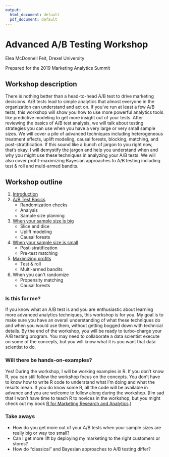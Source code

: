 ```yaml
---
output:
  html_document: default
  pdf_document: default
---
```

# Advanced A/B Testing Workshop

Elea McDonnell Feit, Drexel University

Prepared for the 2019 Marketing Analytics Summit

## Workshop description
There is nothing better than a head-to-head A/B test to drive marketing decisions.  A/B tests lead to simple analytics that almost everyone in the organization can understand and act on. If you’ve run at least a few A/B tests, this workshop will show you how to use more powerful analytics tools like predictive modeling to get more insight out of your tests. After reviewing the basics of A/B test analysis, we will talk about testing strategies you can use when you have a very large or very small sample sizes. We will cover a pile of advanced techniques including heterogeneous treatment effects, uplift modeling, causal forests, blocking, matching, and post-stratification. If this sound like a bunch of jargon to you right now, that’s okay. I will demystify the jargon and help you understand when and why you might use these techniques in analyzing your A/B tests. We will also cover profit-maximizing Bayesian approaches to A/B testing including test & roll and multi-armed bandits. 

## Workshop outline
1. [Introduction](https://eleafeit.github.io/ab_test/code/1_intro.html)
2. [A/B Test Basics](https://eleafeit.github.io/ab_test/code/2_basics.html)
    - Randomization checks
    - Analysis
    - Sample size planning
3. [When your sample size is big](https://eleafeit.github.io/ab_test/code/3_large_sample.html)
    - Slice and dice 
    - Uplift modeling
    - Causal forests
4. [When your sample size is small](https://eleafeit.github.io/ab_test/code/4_small_sample.html)
    - Post-stratification
    - Pre-test matching
5. [Maximizing profits](https://eleafeit.github.io/ab_test/code/5_profit_max.html)
    - Test & roll
    - Multi-armed bandits
6. When you can't randomize 
    - Propensity matching
    - Causal forests

### Is this for me? 
If you know what an A/B test is and you are enthusiastic about learning more advanced analytics techniques, this workshop is for you. My goal is to make sure you have an overall understanding of what these techniques do and when you would use them, without getting bogged down with technical details. By the end of the workshop, you will be ready to turbo-charge your A/B testing program. You may need to collaborate a data scientist execute on some of the concepts, but you will know what it is you want that data scientist to do. 

### Will there be hands-on-examples? 
Yes! During the workshop, I will be working examples in R. If you don’t know R, you can still follow the workshop focus on the concepts. You don’t have to know how to write R code to understand what I’m doing and what the results mean. If you do know some R, all the code will be available in advance and you are welcome to follow along during the workshop. (I’m sad that I won’t have time to teach R to novices in the workshop, but you might check out my book [R for Marketing Research and Analytics](http://r-marketing.r-forge.r-project.org/).) 

### Take aways
- How do you get more out of your A/B tests when your sample sizes are really big or way too small? 
- Can I get more lift by deploying my marketing to the right customers or stores? 
- How do “classical” and Bayesian approaches to A/B testing differ?

